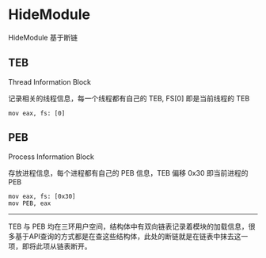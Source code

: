 # HideModule
HideModule 基于断链

## TEB
Thread Information Block

记录相关的线程信息，每一个线程都有自己的 TEB, FS[0] 即是当前线程的 TEB

    mov eax, fs: [0]

## PEB 
Process Information Block 

存放进程信息，每个进程都有自己的 PEB 信息，TEB 偏移 0x30 即当前进程的PEB

    mov eax, fs: [0x30]
    mov PEB, eax

***
TEB 与 PEB 均在三环用户空间，结构体中有双向链表记录着模块的加载信息，很多基于API查询的方式都是在查这些结构体，此处的断链就是在链表中抹去这一项，即将此项从链表断开。
